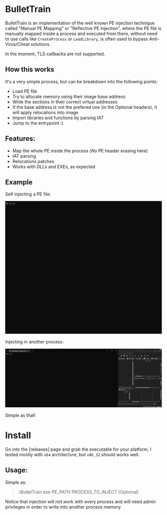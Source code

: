 # BulletTrain

BulletTrain is an implementation of the well known PE injection technique called "Manual PE Mapping" or "Reflective PE Injection", where the PE file is manually mapped inside a process and executed from there, without need to use calls like `CreateProcess` or `LoadLibrary`, is often used to bypass Anti-Virus/Cheat solutions.


In the moment, TLS callbacks are not supported.

## How this works

It's a very simple process, but can be breakdown into the following points:

* Load PE file
* Try to allocate memory using their image base address
* Write the sections in their correct virtual addresses
* If the base address is not the prefered one (in the Optional headers), it will apply relocations into image
* Import libraries and functions by parsing IAT 
* Jump to the entrypoint :)

## Features:

- Map the whole PE inside the process (*No* PE header erasing here)
- IAT parsing 
- Relocations patches
- Works with DLLs and EXEs, as expected



## Example

Self injecting a PE file:

![](screenshots/selfinjection.gif)



Injecting in another process:

![](screenshots/processinjection.gif)



Simple as that!


# Install

Go into the [releases] page and grab the executable for your platform, I tested mostly with `x64` architecture, but `x86_32` should works well.

## Usage:

Simple as:

> .\BulletTrain.exe PE_PATH PROCESS_TO_INJECT (Optional)


Notice that injection will not work with every process and will need admin privileges in order to write into another process memory.



